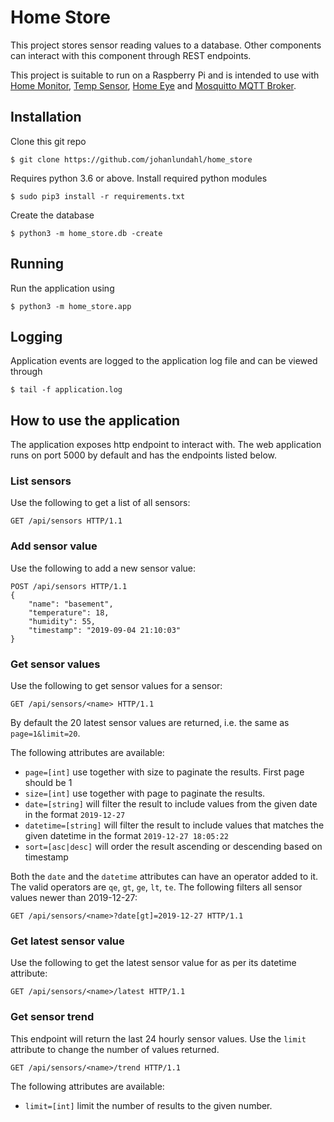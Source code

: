 # Home Store
This project stores sensor reading values to a database. Other components can interact with this component through REST endpoints.

This project is suitable to run on a Raspberry Pi and is intended to use with [Home Monitor](http://github.com/johanlundahl/home_monitor), [Temp Sensor](http://github.com/johanlundahl/temp_sensor), [Home Eye](http://github.com/johanlundahl/home_eye) and [Mosquitto MQTT Broker](https://randomnerdtutorials.com/how-to-install-mosquitto-broker-on-raspberry-pi/).

## Installation

Clone this git repo

```
$ git clone https://github.com/johanlundahl/home_store
```

Requires python 3.6 or above. Install required python modules

```
$ sudo pip3 install -r requirements.txt
```

Create the database 
```
$ python3 -m home_store.db -create
```

## Running
Run the application using
```
$ python3 -m home_store.app
```

## Logging
Application events are logged to the application log file and can be viewed through
```
$ tail -f application.log
```


## How to use the application
The application exposes http endpoint to interact with. The web application runs on port 5000 by default and has the endpoints listed below.

### List sensors
Use the following to get a list of all sensors:
```
GET /api/sensors HTTP/1.1
```

### Add sensor value
Use the following to add a new sensor value:
```
POST /api/sensors HTTP/1.1
{
	"name": "basement",
	"temperature": 18,
	"humidity": 55,
	"timestamp": "2019-09-04 21:10:03"
}
```

### Get sensor values
Use the following to get sensor values for a sensor:
```
GET /api/sensors/<name> HTTP/1.1
```
By default the 20 latest sensor values are returned, i.e. the same as `page=1&limit=20`.

The following attributes are available:
* `page=[int]` use together with size to paginate the results. First page should be 1
* `size=[int]` use together with page to paginate the results.
* `date=[string]` will filter the result to include values from the given date in the format `2019-12-27`
* `datetime=[string]` will filter the result to include values that matches the given datetime in the format `2019-12-27 18:05:22`
* `sort=[asc|desc]` will order the result ascending or descending based on timestamp

Both the `date` and the `datetime` attributes can have an operator added to it. The valid operators are `qe`, `gt`, `ge`, `lt`, `te`. The following filters all sensor values newer than 2019-12-27:
```
GET /api/sensors/<name>?date[gt]=2019-12-27 HTTP/1.1
``` 

### Get latest sensor value
Use the following to get the latest sensor value for <name> as per its datetime attribute:
```
GET /api/sensors/<name>/latest HTTP/1.1
```

### Get sensor trend
This endpoint will return the last 24 hourly sensor values. Use the `limit` attribute to change the number of values returned. 
```
GET /api/sensors/<name>/trend HTTP/1.1 
```

The following attributes are available:
* `limit=[int]` limit the number of results to the given number.